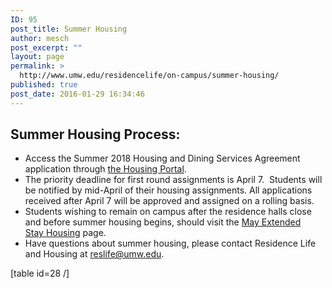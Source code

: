 ```yaml
---
ID: 95
post_title: Summer Housing
author: mesch
post_excerpt: ""
layout: page
permalink: >
  http://www.umw.edu/residencelife/on-campus/summer-housing/
published: true
post_date: 2016-01-29 16:34:46
---
```

<h2>Summer Housing Process:</h2>
<ul>
 	<li class="p1">Access the <span class="s3">Summer 2018 Housing and Dining Services Agreement application</span> through <a href="https://umw.starrezhousing.com/StarRezPortal/F8B0E82A/1/1/Home-Home">the Housing Portal</a>.</li>
 	<li class="p1"><span class="s1">The priority deadline for first round assignments is April 7.  Students will be notified by mid-April of their housing assignments. All applications received after April 7 will be approved and assigned on a rolling basis. </span></li>
 	<li class="p1">Students wishing to remain on campus after the residence halls close and before summer housing begins, should visit the <a href="http://www.umw.edu/residencelife/on-campus/housing-procedures/extended-stay-housing/">May Extended Stay Housing</a> page.</li>
 	<li class="p1">Have questions about summer housing, please contact Residence Life and Housing at <a href="mailto:reslife@umw.edu">reslife@umw.edu</a>.</li>
</ul>
[table id=28 /]